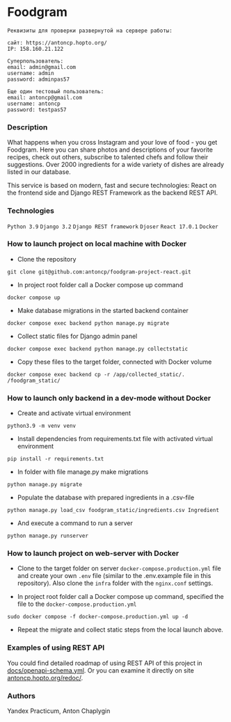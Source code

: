 # Foodgram
```
Реквизиты для проверки развернутой на сервере работы:

сайт: https://antoncp.hopto.org/
IP: 158.160.21.122

Суперпользователь:
email: admin@gmail.com
username: admin
password: adminpas57

Еще один тестовый пользователь:
email: antoncp@gmail.com
username: antoncp
password: testpas57 
``` 
### Description
What happens when you cross Instagram and your love of food - you get Foodgram. Here you can share photos and descriptions of your favorite recipes, check out others, subscribe to talented chefs and follow their suggestions. Over 2000 ingredients for a wide variety of dishes are already listed in our database.  

This service is based on modern, fast and secure technologies: React on the frontend side and Django REST Framework as the backend REST API.  
 
### Technologies
`Python 3.9`
`Django 3.2`
`Django REST framework`
`Djoser`
`React 17.0.1`
`Docker`

### How to launch project on local machine with Docker 
- Clone the repository
```
git clone git@github.com:antoncp/foodgram-project-react.git
``` 
- In project root folder call a Docker compose up command
```
docker compose up
``` 
- Make database migrations in the started backend container
```
docker compose exec backend python manage.py migrate
``` 
- Collect static files for Django admin panel
```
docker compose exec backend python manage.py collectstatic
``` 
- Copy these files to the target folder, connected with Docker volume
```
docker compose exec backend cp -r /app/collected_static/. /foodgram_static/
``` 

### How to launch only backend in a dev-mode without Docker
- Create and activate virtual environment
```
python3.9 -m venv venv
``` 
- Install dependencies from requirements.txt file with activated virtual environment
```
pip install -r requirements.txt
``` 
- In folder with file manage.py make migrations
```
python manage.py migrate
``` 
- Populate the database with prepared ingredients in a .csv-file
```
python manage.py load_csv foodgram_static/ingredients.csv Ingredient
```
- And execute a command to run a server
```
python manage.py runserver
```

### How to launch project on web-server with Docker 
- Clone to the target folder on server `docker-compose.production.yml` file and create your own `.env` file (similar to the .env.example file in this repository). Also clone the `infra` folder with the `nginx.conf` settings.

- In project root folder call a Docker compose up command, specified the file to the `docker-compose.production.yml`
```
sudo docker compose -f docker-compose.production.yml up -d
``` 
- Repeat the migrate and collect static steps from the local launch above.
### Examples of using REST API
You could find detailed roadmap of using REST API of this project in [docs/openapi-schema.yml](https://github.com/antoncp/foodgram-project-react/blob/master/docs/openapi-schema.yml). Or you can examine it directly on site [antoncp.hopto.org/redoc/](https://antoncp.hopto.org/redoc/).

### Authors
Yandex Practicum, Anton Chaplygin

